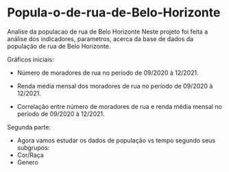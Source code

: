 # Popula-o-de-rua-de-Belo-Horizonte
Analise da populacao de rua de Belo Horizonte
Neste projeto foi feita a análise dos indicadores, parametros, acerca da base de dados da população de rua de Belo Horizonte.

Gráficos iniciais:
  * Número de moradores de rua no período de 09/2020 à 12/2021.
  
  * Renda média mensal dos moradores de rua no período de 09/2020 à 12/2021.
  
  * Correlação entre número de moradores de rua e renda média mensal
  no período de 09/2020 à 12/2021.
  
Segunda parte: 
 * Agora vamos estudar os dados de população vs tempo segundo seus subgrupos:
  * Cor/Raça
  * Genero
